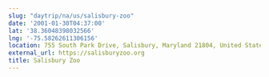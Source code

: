```yaml
---
slug: "daytrip/na/us/salisbury-zoo"
date: '2001-01-30T04:37:00'
lat: '38.36048398032566'
lng: '-75.58262611306156'
location: 755 South Park Drive, Salisbury, Maryland 21804, United States
external_url: https://salisburyzoo.org
title: Salisbury Zoo
---
```



